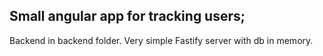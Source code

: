 ## Small angular app for tracking users;

Backend in backend folder. Very simple Fastify server with db in memory.
